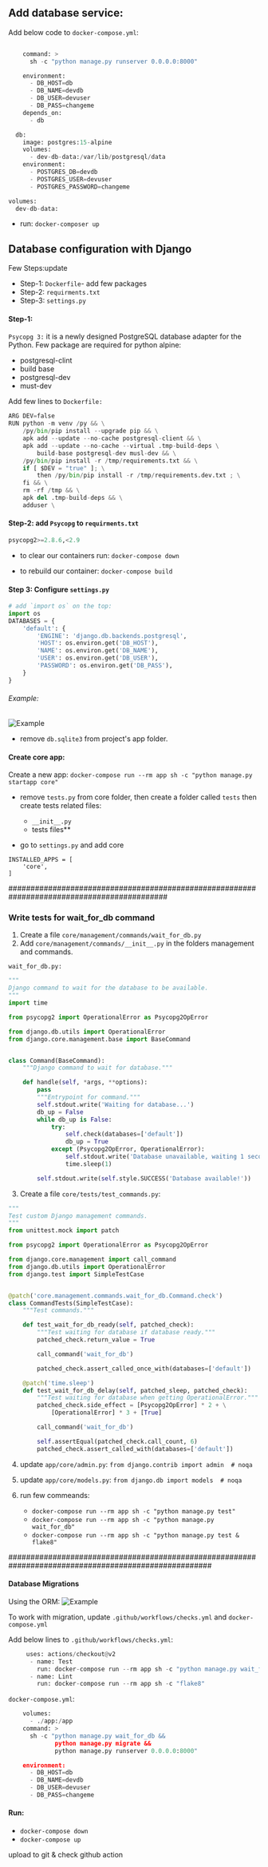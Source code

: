 ## Add database service:

Add below code to `docker-compose.yml`:

```python

    command: >
      sh -c "python manage.py runserver 0.0.0.0:8000"

    environment:
      - DB_HOST=db
      - DB_NAME=devdb
      - DB_USER=devuser
      - DB_PASS=changeme
    depends_on:
      - db

  db:
    image: postgres:15-alpine
    volumes:
      - dev-db-data:/var/lib/postgresql/data
    environment:
      - POSTGRES_DB=devdb
      - POSTGRES_USER=devuser
      - POSTGRES_PASSWORD=changeme

volumes:
  dev-db-data:
```

- run: `docker-composer up`

## Database configuration with Django

Few Steps:update

- Step-1: `Dockerfile`- add few packages
- Step-2: `requirments.txt`
- Step-3: `settings.py`

#### Step-1:

`Psycopg 3:` it is a newly designed PostgreSQL database adapter for the Python.
Few package are required for python alpine:
  * postgresql-clint
  * build base
  * postgresql-dev
  * must-dev

Add few lines to `Dockerfile:`

```python
ARG DEV=false
RUN python -m venv /py && \
    /py/bin/pip install --upgrade pip && \
    apk add --update --no-cache postgresql-client && \
    apk add --update --no-cache --virtual .tmp-build-deps \
        build-base postgresql-dev musl-dev && \
    /py/bin/pip install -r /tmp/requirements.txt && \
    if [ $DEV = "true" ]; \
        then /py/bin/pip install -r /tmp/requirements.dev.txt ; \
    fi && \
    rm -rf /tmp && \
    apk del .tmp-build-deps && \
    adduser \
```

#### Step-2: add `Psycopg` to `requirments.txt`

```python
psycopg2>=2.8.6,<2.9
```

- to clear our containers run:
  `docker-compose down`

- to rebuild our container:
  `docker-compose build`

#### Step 3: Configure `settings.py`

```python
# add `import os` on the top:
import os
DATABASES = {
    'default': {
        'ENGINE': 'django.db.backends.postgresql',
        'HOST': os.environ.get('DB_HOST'),
        'NAME': os.environ.get('DB_NAME'),
        'USER': os.environ.get('DB_USER'),
        'PASSWORD': os.environ.get('DB_PASS'),
    }
}
```

###### Example:

![Example](./../img/database.png)

- remove `db.sqlite3` from project's app folder.

#### Create core app:

Create a new app:
`docker-compose run --rm app sh -c "python manage.py startapp core"`

- remove `tests.py` from core folder, then create a folder called `tests` then create tests related files:

  - `__init__.py`
  - tests files\*\*

- go to `settings.py` and add core

```
INSTALLED_APPS = [
    'core',
]
```

############################################################################################

### Write tests for wait_for_db command

1. Create a file `core/management/commands/wait_for_db.py`
2. Add `core/management/commands/__init__.py` in the folders management and commands.

`wait_for_db.py:`

```python
"""
Django command to wait for the database to be available.
"""
import time

from psycopg2 import OperationalError as Psycopg2OpError

from django.db.utils import OperationalError
from django.core.management.base import BaseCommand


class Command(BaseCommand):
    """Django command to wait for database."""

    def handle(self, *args, **options):
        pass
        """Entrypoint for command."""
        self.stdout.write('Waiting for database...')
        db_up = False
        while db_up is False:
            try:
                self.check(databases=['default'])
                db_up = True
            except (Psycopg2OpError, OperationalError):
                self.stdout.write('Database unavailable, waiting 1 second...')
                time.sleep(1)

        self.stdout.write(self.style.SUCCESS('Database available!'))
```

3. Create a file `core/tests/test_commands.py`:

```python
"""
Test custom Django management commands.
"""
from unittest.mock import patch

from psycopg2 import OperationalError as Psycopg2OpError

from django.core.management import call_command
from django.db.utils import OperationalError
from django.test import SimpleTestCase


@patch('core.management.commands.wait_for_db.Command.check')
class CommandTests(SimpleTestCase):
    """Test commands."""

    def test_wait_for_db_ready(self, patched_check):
        """Test waiting for database if database ready."""
        patched_check.return_value = True

        call_command('wait_for_db')

        patched_check.assert_called_once_with(databases=['default'])

    @patch('time.sleep')
    def test_wait_for_db_delay(self, patched_sleep, patched_check):
        """Test waiting for database when getting OperationalError."""
        patched_check.side_effect = [Psycopg2OpError] * 2 + \
            [OperationalError] * 3 + [True]

        call_command('wait_for_db')

        self.assertEqual(patched_check.call_count, 6)
        patched_check.assert_called_with(databases=['default'])
```

4. update `app/core/admin.py`:
   `from django.contrib import admin  # noqa`

5. update `app/core/models.py`:
   `from django.db import models  # noqa`

6. run few commeands:
   - `docker-compose run --rm app sh -c "python manage.py test"`
   - `docker-compose run --rm app sh -c "python manage.py wait_for_db"`
   - `docker-compose run --rm app sh -c "python manage.py test & flake8"`

######################################################################################################

#### Database Migrations

Using the ORM:
![Example](./../img/orm.png)

To work with migration, update `.github/workflows/checks.yml` and `docker-compose.yml`

Add below lines to `.github/workflows/checks.yml`:

```python
     uses: actions/checkout@v2
      - name: Test
        run: docker-compose run --rm app sh -c "python manage.py wait_for_db && python manage.py test"
      - name: Lint
        run: docker-compose run --rm app sh -c "flake8"
```

`docker-compose.yml`:

```python
    volumes:
      - ./app:/app
    command: >
      sh -c "python manage.py wait_for_db &&
             python manage.py migrate &&
             python manage.py runserver 0.0.0.0:8000"

    environment:
      - DB_HOST=db
      - DB_NAME=devdb
      - DB_USER=devuser
      - DB_PASS=changeme
```
#### Run: 
  * `docker-compose down`
  * `docker-compose up`

upload to git & check github action



